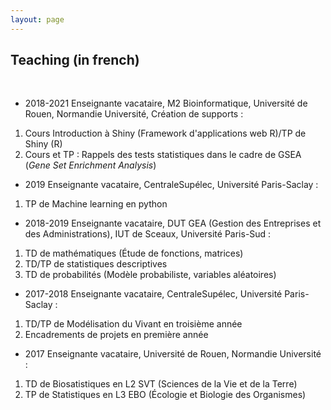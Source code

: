 ```yaml
---
layout: page
---
```


<div class="text-center">
  <h2>  Teaching (in french)</h2>
  </div>
    <br/>


* 2018-2021 Enseignante vacataire, M2 Bioinformatique, Université de Rouen, Normandie Université, Création de supports : 
1. Cours Introduction à Shiny (Framework d'applications web R)/TP de Shiny (R)
2. Cours et TP : Rappels des tests statistiques dans le cadre de GSEA (*Gene Set Enrichment Analysis*)
* 2019 Enseignante vacataire, CentraleSupélec, Université Paris-Saclay :
1. TP de Machine learning en python
* 2018-2019 Enseignante vacataire, DUT GEA (Gestion des Entreprises et des Administrations), IUT de Sceaux, Université Paris-Sud :
1. TD de mathématiques (Étude de fonctions, matrices)
2. TD/TP de statistiques descriptives
3. TD de probabilités (Modèle probabiliste, variables aléatoires)
* 2017-2018 Enseignante vacataire, CentraleSupélec, Université Paris-Saclay :
1. TD/TP de Modélisation du Vivant en troisième année
2. Encadrements de projets en première année
* 2017 Enseignante vacataire, Université de Rouen, Normandie Université : 
1. TD de Biosatistiques en L2 SVT (Sciences de la Vie et de la Terre)
2. TP de Statistiques en L3 EBO (Écologie et Biologie des Organismes)
